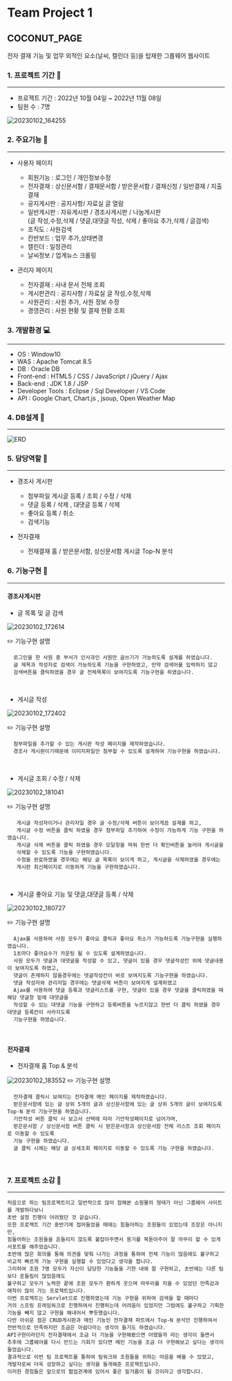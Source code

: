 
# Team Project 1

## COCONUT_PAGE

전자 결재 기능 및 업무 외적인 요소(날씨, 캘린더 등)을 탑재한 그룹웨어 웹사이트

### 1. 프로젝트 기간 :calendar:
---
+ 프로젝트 기간 : 2022년 10월 04일 ~ 2022년 11월 08일
+ 팀원 수 : 7명

![20230102_164255](https://user-images.githubusercontent.com/114273783/210204935-cfe0ec1e-23cd-4084-88ed-b0cf19c28ed5.png)

### 2. 주요기능 :pushpin:
---
+ 사용자 페이지
  + 회원기능 : 로그인 / 개인정보수정
  + 전자결재 : 상신문서함 / 결재문서함 / 받은문서함 / 결재신청 / 일반결재 / 지출결재
  + 공지게시판 : 공지사항/ 자료실 글 열람
  + 일반게시판 : 자유게시판 / 경조사게시판 / 나눔게시판 <br>
                 (글 작성,수정,삭제 / 댓글,대댓글 작성, 삭제 / 좋아요 추가,삭제 / 글검색)
  + 조직도 : 사원검색
  + 칸반보드 : 업무 추가,상태변경
  + 캘린더 : 일정관리
  + 날씨정보 / 업계뉴스 크롤링

+ 관리자 페이지
  + 전자결재 : 사내 문서 전체 조회
  + 게시판관리 : 공지사항 / 자료실 글 작성,수정,삭제
  + 사원관리 : 사원 추가, 사원 정보 수정
  + 경영관리 : 사원 현황 및 결재 현황 조회

### 3. 개발환경 :computer:
---
+ OS : Window10
+ WAS : Apache Tomcat 8.5
+ DB : Oracle DB
+ Front-end : HTML5 / CSS / JavaScript / jQuery / Ajax
+ Back-end : JDK 1.8 / JSP
+ Developer Tools : Eclipse / Sql Developer / VS Code
+ API : Google Chart, Chart.js , jsoup, Open Weather Map

### 4. DB설계 :bookmark_tabs:
---
![ERD](https://user-images.githubusercontent.com/114273783/210206115-b6dd1627-8e09-4858-9791-474aee376e07.png)

### 5. 담당역할 :information_desk_person:
---
+ 경조사 게시판 
  + 첨부파일 게시글 등록 / 조회 / 수정 / 삭제
  + 댓글 등록 / 삭제 , 대댓글 등록 / 삭제
  + 좋아요 등록 / 취소
  + 검색기능
  
+ 전자결재
  + 전재결재 홈 / 받은문서함, 상신문서함 게시글 Top-N 분석

### 6. 기능구현 :mag_right:
---
#### 경조사게시판

+ 글 목록 및 글 검색

![20230102_172614](https://user-images.githubusercontent.com/114273783/210208108-3e52107e-7189-4dae-8fd8-92b4f8e7947d.png)

:pencil2: 기능구현 설명 <br>
``` 
  로그인을 한 사원 중 부서가 인사과인 사원만 글쓰기가 가능하도록 설계를 하였습니다.
  글 제목과 작성자로 검색이 가능하도록 기능을 구현하였고, 만약 검색어를 입력하지 않고 
  검색버튼을 클릭하였을 경우 글 전체목록이 보여지도록 기능구현을 하였습니다.
```  
<br>

+ 게시글 작성

![20230102_172402](https://user-images.githubusercontent.com/114273783/210207959-096fda6f-28ba-4684-b354-f9fdbbd60bfc.png)

:pencil2: 기능구현 설명 <br>
``` 
  첨부파일을 추가할 수 있는 게시판 작성 페이지를 제작하였습니다.
  경조사 게시판이기때문에 이미지파일만 첨부할 수 있도록 설계하여 기능구현을 하였습니다.
``` 
<br>

+ 게시글 조회 / 수정 / 삭제

![20230102_181041](https://user-images.githubusercontent.com/114273783/210212179-4dc889c0-304b-4b5a-b792-15db4b3cf3fb.png)

:pencil2: 기능구현 설명 <br>
```
   게시글 작성자이거나 관리자일 경우 글 수정/삭제 버튼이 보이게끔 설계를 하고,
   게시글 수정 버튼을 클릭 하였을 경우 첨부파일 추가하여 수정이 가능하게 기능 구현을 하였습니다.
   게시글 삭제 버튼을 클릭 하였을 경우 모달창을 띄워 한번 더 확인버튼을 눌러야 게시글을 
   삭제할 수 있도록 기능을 구현하였습니다. 
   수정을 완료하였을 경우에는 해당 글 목록이 보이게 하고, 게시글을 삭제하였을 경우에는
   게시판 최신페이지로 이동하게 기능을 구현하였습니다.
``` 
<br>

+ 게시글 좋아요 기능 및 댓글,대댓글 등록 / 삭제

![20230102_180727](https://user-images.githubusercontent.com/114273783/210211820-d5218286-17ae-4895-b533-27a7cd5d8d14.png)

:pencil2: 기능구현 설명 <br>
``` 
  Ajax를 사용하여 사원 모두가 좋아요 클릭과 좋아요 취소가 가능하도록 기능구현을 실행하였습니다.
  1초마다 좋아요수가 카운팅 될 수 있도록 설계하였습니다.
  사원 모두가 댓글과 대댓글을 작성할 수 있고, 댓글이 있을 경우 댓글작성칸 위에 댓글내용이 보여지도록 하였고,
  댓글이 존재하지 않을경우에는 댓글작성칸이 바로 보여지도록 기능구현을 하였습니다.
  댓글 작성자와 관리자일 경우에는 댓글삭제 버튼이 보여지게 설계하였고
  Ajax를 사용하여 댓글 등록과 댓글리스트를 구현, 댓글이 있을 경우 댓글을 클릭하였을 때 해당 댓글창 밑에 대댓글을
  작성할 수 있는 대댓글 기능을 구현하고 등록버튼을 누르지않고 한번 더 클릭 하였을 경우 대댓글 등록칸이 사라지도록 
  기능구현을 하였습니다.
``` 
<br>

#### 전자결재
+ 전자결재 홈 Top & 분석

![20230102_183552](https://user-images.githubusercontent.com/114273783/210214554-f5588f4d-c9bb-4b8b-b6fa-904dcbd63bfc.png)
:pencil2: 기능구현 설명 <br>
``` 
  전자결재 클릭시 보여지는 전자결재 메인 페이지를 제작하였습니다.
  받은문서함에 있는 글 상위 5개의 글과 상신문서함에 있는 글 상위 5개의 글이 보여지도록 Top-N 분석 기능구현을 하였습니다.
  기안작성 버튼 클릭 시 보고서 선택에 따라 기안작성페이지로 넘어가며, 
  받은문서함 / 상신문서함 버튼 클릭 시 받은문서함과 상신문서함 전체 리스트 조회 페이지로 이동할 수 있도록
  기능 구현을 하였습니다.
  글 클릭 시에는 해당 글 상세조회 페이지로 이동할 수 있도록 기능 구현을 하였습니다.
``` 
<br>

### 7. 프로젝트 소감 :confetti_ball:
---
```
처음으로 하는 팀프로젝트이고 일반적으로 많이 접해본 쇼핑몰의 형태가 아닌 그룹웨어 사이트를 개발하다보니
초반 설정 진행이 어려웠던 것 같습니다.
또한 프로젝트 기간 중반기에 접어들었을 때에는 힘들어하는 조원들이 있었는데 조장은 아니지만, 
힘들어하는 조원들을 흔들리지 않도록 붙잡아주면서 용기를 북돋아주어 잘 마무리 할 수 있게 서포트를 해주었습니다.
초반에 많은 회의를 통해 의견을 맞춰 나가는 과정을 통하여 전체 기능이 많음에도 불구하고
비교적 빠르게 기능 구현을 실행할 수 있었다고 생각을 합니다.
그리하여 조원 7명 모두가 자신이 담당한 기능들을 기한 내에 잘 구현하고, 초반에는 다른 팀보다 흔들림이 많았음에도
불구하고 모두가 노력한 끝에 조원 모두가 환하게 웃으며 마무리를 지을 수 있었던 만족감과 애착이 많이 가는 프로젝트입니다.
이번 프로젝트는 Servlet으로 진행하였는데 기능 구현을 위하여 검색을 할 때마다
거의 스프링 프레임워크로 진행하여서 진행하는데 어려움이 있었지만 그럼에도 불구하고 기획한 기능을 빼지 않고 구현을 해내어서 뿌듯했습니다.
다만 아쉬운 점은 CRUD게시판과 메인 기능인 전자결재 파트에서 Top-N 분석만 진행하여서 전반적으로 만족하지만 조금은 아쉽다라는 생각이 들기도 하였습니다.
API구현이라던지 전자결재에서 조금 더 기능을 구현해봤으면 어땠을까 라는 생각이 들면서
추후에 그룹웨어를 다시 만드는 기회가 있다면 메인 기능을 조금 더 구현해보고 싶다는 생각이 들었습니다.
결과적으로 이번 팀 프로젝트를 통하여 팀워크와 조원들을 위하는 마음을 배울 수 있었고, 
개발자로써 더욱 성장하고 싶다는 생각을 들게해준 프로젝트입니다.
이러한 경험들은 앞으로의 협업관계에 있어서 좋은 밑거름이 될 것이라고 생각합니다.
```
